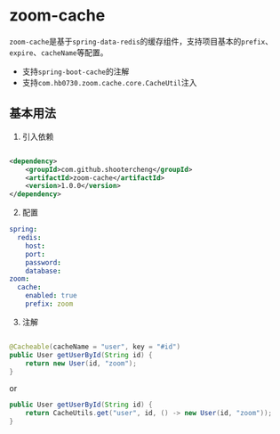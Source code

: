 # zoom-cache

`zoom-cache`是基于`spring-data-redis`的缓存组件，支持项目基本的`prefix`、`expire`、`cacheName`等配置。

- 支持`spring-boot-cache`的注解
- 支持`com.hb0730.zoom.cache.core.CacheUtil`注入

## 基本用法

1. 引入依赖

```xml

<dependency>
    <groupId>com.github.shootercheng</groupId>
    <artifactId>zoom-cache</artifactId>
    <version>1.0.0</version>
</dependency>
```

2. 配置

```yaml
spring:
  redis:
    host:
    port:
    password:
    database:
zoom:
  cache:
    enabled: true
    prefix: zoom
```

3. 注解

```java

@Cacheable(cacheName = "user", key = "#id")
public User getUserById(String id) {
    return new User(id, "zoom");
}
```

or

```java
public User getUserById(String id) {
    return CacheUtils.get("user", id, () -> new User(id, "zoom"));
}
```
